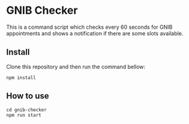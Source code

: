 # GNIB Checker

This is a command script which checks every 60 seconds for GNIB appointments and shows a notification if there are some slots available.

## Install

Clone this repository and then run the command bellow:
```
npm install
```

## How to use
```
cd gnib-checker
npm run start
```
